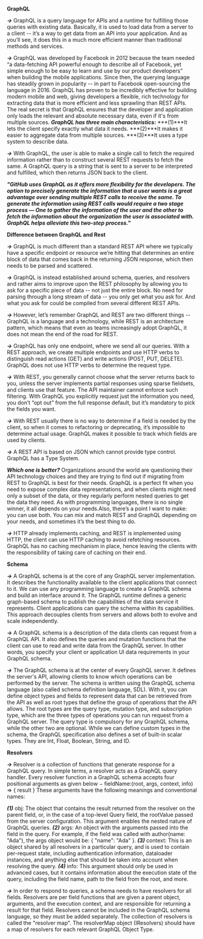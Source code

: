   **GraphQL**

***->*** GraphQL is a query language for APIs and a runtime for fulfilling those queries with existing data. Basically, it is used to load data from a server to a client -- it’s a way to get data from an API into your application. And as you’ll see, it does this in a much more efficient manner than traditional methods and services.

***->*** GraphQL was developed by Facebook in 2012 because the team needed “a data-fetching API powerful enough to describe all of Facebook, yet simple enough to be easy to learn and use by our product developers” when building the mobile applications. Since then, the querying language has steadily grown in popularity -- in part to Facebook open-sourcing the language in 2016. GraphQL has proven to be incredibly effective for building modern mobile and web, giving developers a flexible, rich technology for extracting data that is more efficient and less sprawling than REST APIs. The real secret is that GraphQL ensures that the developer and application only loads the relevant and absolute necessary data, even if it's from multiple sources.
  ***GraphQL has three main characteristics:***
  ***(1)***It lets the client specify exactly what data it needs.
  ***(2)***It makes it easier to aggregate data from multiple sources.
  ***(3)***It uses a type system to describe data.

***->*** With GraphQL, the user is able to make a single call to fetch the required information rather than to construct several REST requests to fetch the same. A GraphQL query is a string that is sent to a server to be interpreted and fulfilled, which then returns JSON back to the client.

***"***GitHub uses GraphQL as it offers more flexibility for the developers. The option to precisely generate the information that a user wants is a great advantage over sending multiple REST calls to receive the same. To generate the information using REST calls would require a two stage process — One to gather the information of the user and the other to fetch the information about the organization the user is associated with. GraphQL helps alleviate this two-step process.***"***
 

  **Difference between GraphQL and Rest**

***->*** GraphQL is much different than a standard REST API where we typically have a specific endpoint or resource we’re hitting that determines an entire block of data that comes back in the returning JSON response, which then needs to be parsed and scattered.

***->*** GraphQL is instead established around schema, queries, and resolvers and rather aims to improve upon the REST philosophy by allowing you to ask for a specific piece of data -- not just the entire block. No need for parsing through a long stream of data -- you only get what you ask for. And what you ask for could be compiled from several different REST APIs.

***->*** However, let’s remember GraphQL and REST are two different things -- GraphQL is a language and a technology, while REST is an architecture pattern, which means that even as teams increasingly adopt GraphQL, it does not mean the end of the road for REST.

***->*** GraphQL has only one endpoint, where we send all our queries. With a REST approach, we create multiple endpoints and use HTTP verbs to distinguish read actions (GET) and write actions (POST, PUT, DELETE). GraphQL does not use HTTP verbs to determine the request type.

***->*** With REST, you generally cannot choose what the server returns back to you, unless the server implements partial responses using sparse fieldsets, and clients use that feature. The API maintainer cannot enforce such filtering.
With GraphQL you explicitly request just the information you need, you don’t “opt out” from the full response default, but it’s mandatory to pick the fields you want.

***->*** With REST usually there is no way to determine if a field is needed by the client, so when it comes to refactoring or deprecating, it’s impossible to determine actual usage.
GraphQL makes it possible to track which fields are used by clients.

***->*** A REST API is based on JSON which cannot provide type control. GraphQL has a Type System.

***Which one is better?***
Organizations around the world are questioning their API technology choices and they are trying to find out if migrating from REST to GraphQL is best for their needs.
GraphQL is a perfect fit when you need to expose complex data representations, and when clients might need only a subset of the data, or they regularly perform nested queries to get the data they need. As with programming languages, there is no single winner, it all depends on your needs.Also, there’s a point I want to make: you can use both.
You can mix and match REST and GraphQL depending on your needs, and sometimes it’s the best thing to do.

***->*** HTTP already implements caching, and REST is implemented using HTTP, the client can use HTTP caching to avoid refetching resources. GraphQL has no caching mechanism in place, hence leaving the clients with the responsibility of taking care of caching on their end.

 

  **Schema**

***->*** A GraphQL schema is at the core of any GraphQL server implementation. It describes the functionality available to the client applications that connect to it. We can use any programming language to create a GraphQL schema and build an interface around it.
The GraphQL runtime defines a generic graph-based schema to publish the capabilities of the data service it represents. Client applications can query the schema within its capabilities. This approach decouples clients from servers and allows both to evolve and scale independently.

***->*** A GraphQL schema is a description of the data clients can request from a GraphQL API. It also defines the queries and mutation functions that the client can use to read and write data from the GraphQL server. In other words, you specify your client or application UI data requirements in your GraphQL schema.

***->*** The GraphQL schema is at the center of every GraphQL server. It defines the server's API, allowing clients to know which operations can be performed by the server. The schema is written using the GraphQL schema language (also called schema definition language, SDL). With it, you can define object types and fields to represent data that can be retrieved from the API as well as root types that define the group of operations that the API allows.
The root types are the query type, mutation type, and subscription type, which are the three types of operations you can run request from a GraphQL server. The query type is compulsory for any GraphQL schema, while the other two are optional. While we can define custom types in the schema, the GraphQL specification also defines a set of built-in scalar types. They are Int, Float, Boolean, String, and ID.



  **Resolvers**

***->*** Resolver is a collection of functions that generate response for a GraphQL query. In simple terms, a resolver acts as a GraphQL query handler. Every resolver function in a GraphQL schema accepts four positional arguments as given below −
fieldName:(root, args, context, info) => { result }
These arguments have the following meanings and conventional names:

***(1)*** obj: The object that contains the result returned from the resolver on the parent field, or, in the case of a top-level Query field, the rootValue passed from the server configuration. This argument enables the nested nature of GraphQL queries.
***(2)*** args: An object with the arguments passed into the field in the query. For example, if the field was called with author(name: "Ada"), the args object would be: { "name": "Ada" }.
***(3)*** context: This is an object shared by all resolvers in a particular query, and is used to contain per-request state, including authentication information, dataloader instances, and anything else that should be taken into account when resolving the query.
***(4)*** info: This argument should only be used in advanced cases, but it contains information about the execution state of the query, including the field name, path to the field from the root, and more. 

***->*** In order to respond to queries, a schema needs to have resolvers for all fields. Resolvers are per field functions that are given a parent object, arguments, and the execution context, and are responsible for returning a result for that field. Resolvers cannot be included in the GraphQL schema language, so they must be added separately. The collection of resolvers is called the "resolver map". The resolverMap object (IResolvers) should have a map of resolvers for each relevant GraphQL Object Type.